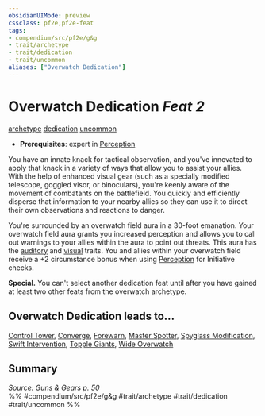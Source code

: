 ```yaml
---
obsidianUIMode: preview
cssclass: pf2e,pf2e-feat
tags:
- compendium/src/pf2e/g&g
- trait/archetype
- trait/dedication
- trait/uncommon
aliases: ["Overwatch Dedication"]
---
```

# Overwatch Dedication  *Feat 2*  
[archetype](../../Rules/traits/archetype.md)  [dedication](../../Rules/traits/dedication.md)  [uncommon](../../Rules/traits/uncommon.md)  

- **Prerequisites**: expert in [Perception](../skills.md#Perception)

You have an innate knack for tactical observation, and you've innovated to apply that knack in a variety of ways that allow you to assist your allies. With the help of enhanced visual gear (such as a specially modified telescope, goggled visor, or binoculars), you're keenly aware of the movement of combatants on the battlefield. You quickly and efficiently disperse that information to your nearby allies so they can use it to direct their own observations and reactions to danger.

You're surrounded by an overwatch field aura in a 30-foot emanation. Your overwatch field aura grants you increased perception and allows you to call out warnings to your allies within the aura to point out threats. This aura has the [auditory](../../Rules/traits/auditory.md) and [visual](../../Rules/traits/visual.md) traits. You and allies within your overwatch field receive a +2 circumstance bonus when using [Perception](../skills.md#Perception) for Initiative checks.

**Special.** You can't select another dedication feat until after you have gained at least two other feats from the overwatch archetype.

## Overwatch Dedication leads to...

[Control Tower](control-tower-g-g.md), [Converge](converge-g-g.md), [Forewarn](forewarn-g-g.md), [Master Spotter](master-spotter-g-g.md), [Spyglass Modification](spyglass-modification-g-g.md), [Swift Intervention](swift-intervention-g-g.md), [Topple Giants](topple-giants-g-g.md), [Wide Overwatch](wide-overwatch-g-g.md)

## Summary

*Source: Guns & Gears p. 50*  
%% #compendium/src/pf2e/g&g #trait/archetype #trait/dedication #trait/uncommon %%